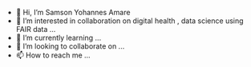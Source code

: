 - 👋 Hi, I’m Samson Yohannes Amare
- 👀 I’m interested in collaboration on digital health , data science using FAIR data ...
- 🌱 I’m currently learning ...
- 💞️ I’m looking to collaborate on ...
- 📫 How to reach me ...

<!---
zigniter/zigniter is a ✨ special ✨ repository because its `README.md` (this file) appears on your GitHub profile.
You can click the Preview link to take a look at your changes.
--->
